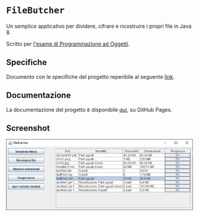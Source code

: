 # `FileButcher`

Un semplice applicativo per dividere, cifrare e ricostruire i propri file in Java 8.

Scritto per [l'esame di Programmazione ad Oggetti](http://didattica.agentgroup.unimore.it/wiki/index.php/Programmazione_ad_Oggetti#Modalit.C3.A0_di_Sviluppo_del_Progetto_Java).

## Specifiche

Documento con le specifiche del progetto reperibile al seguente [link](http://didattica.agentgroup.unimore.it/wiki/images/4/48/Tesina1920.pdf).

## Documentazione

La documentazione del progetto è disponibile [qui](https://sicex.github.io/FileButcher), su GitHub Pages.

## Screenshot

![](docs/images/MainWindow.jpg)
